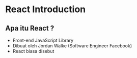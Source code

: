# React Introduction

## Apa itu React ?

- Front-end JavaScript Library
- Dibuat oleh Jordan Walke (Software Engineer Facebook)
- React biasa disebut
